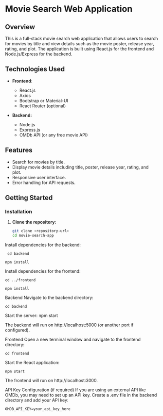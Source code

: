 # Movie Search Web Application

## Overview
This is a full-stack movie search web application that allows users to search for movies by title and view details such as the movie poster, release year, rating, and plot. The application is built using React.js for the frontend and Node.js/Express for the backend.

## Technologies Used
- **Frontend:**
  - React.js
  - Axios
  - Bootstrap or Material-UI
  - React Router (optional)

- **Backend:**
  - Node.js
  - Express.js
  - OMDb API (or any free movie API)

## Features
- Search for movies by title.
- Display movie details including title, poster, release year, rating, and plot.
- Responsive user interface.
- Error handling for API requests.

## Getting Started
### Installation

1. **Clone the repository:**
   ```bash
   git clone <repository-url>
   cd movie-search-app

  Install dependencies for the backend:
   
     cd backend
   
    npm install

  Install dependencies for the frontend:
    
    cd ../frontend
    
    npm install

Backend
  Navigate to the backend directory:

    cd backend

Start the server:
    npm start

The backend will run on http://localhost:5000 (or another port if configured).

Frontend
  Open a new terminal window and navigate to the frontend directory:

    cd frontend

Start the React application:

    npm start

The frontend will run on http://localhost:3000.

API Key Configuration (if required)
If you are using an external API like OMDb, you may need to set up an API key. Create a .env file in the backend directory and add your API key:

    OMDB_API_KEY=your_api_key_here
